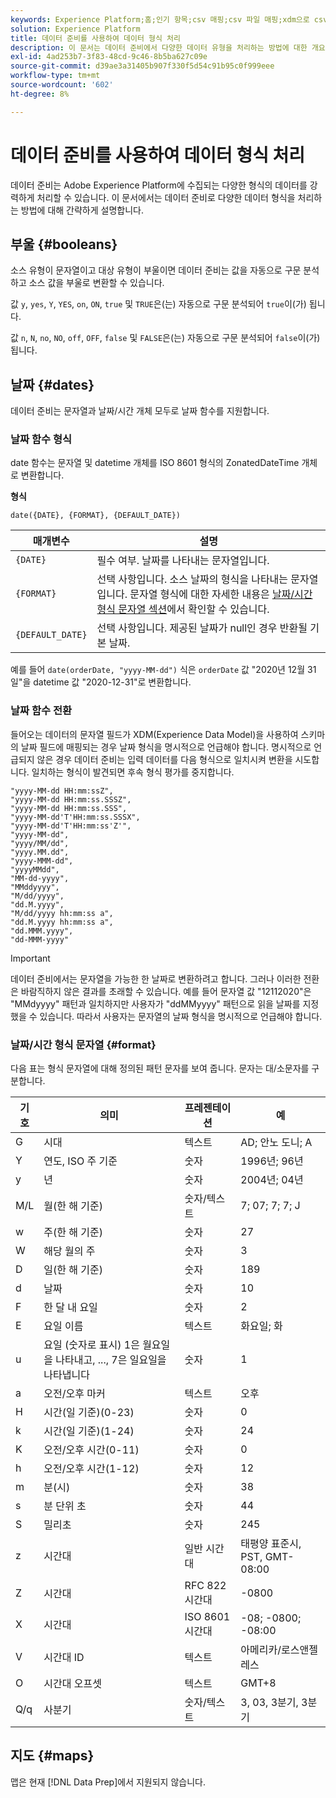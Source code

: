 ```yaml
---
keywords: Experience Platform;홈;인기 항목;csv 매핑;csv 파일 매핑;xdm으로 csv 파일 매핑;xdm으로 csv 매핑;ui 안내서;매퍼;매핑;데이터 준비;데이터 준비;
solution: Experience Platform
title: 데이터 준비를 사용하여 데이터 형식 처리
description: 이 문서는 데이터 준비에서 다양한 데이터 유형을 처리하는 방법에 대한 개요를 제공합니다.
exl-id: 4ad253b7-3f83-48cd-9c46-8b5ba627c09e
source-git-commit: d39ae3a31405b907f330f5d54c91b95c0f999eee
workflow-type: tm+mt
source-wordcount: '602'
ht-degree: 8%

---
```


# 데이터 준비를 사용하여 데이터 형식 처리

데이터 준비는 Adobe Experience Platform에 수집되는 다양한 형식의 데이터를 강력하게 처리할 수 있습니다. 이 문서에서는 데이터 준비로 다양한 데이터 형식을 처리하는 방법에 대해 간략하게 설명합니다.

## 부울 {#booleans}

소스 유형이 문자열이고 대상 유형이 부울이면 데이터 준비는 값을 자동으로 구문 분석하고 소스 값을 부울로 변환할 수 있습니다.

값 `y`, `yes`, `Y`, `YES`, `on`, `ON`, `true` 및 `TRUE`은(는) 자동으로 구문 분석되어 `true`이(가) 됩니다.

값 `n`, `N`, `no`, `NO`, `off`, `OFF`, `false` 및 `FALSE`은(는) 자동으로 구문 분석되어 `false`이(가) 됩니다.

## 날짜 {#dates}

데이터 준비는 문자열과 날짜/시간 개체 모두로 날짜 함수를 지원합니다.

### 날짜 함수 형식

date 함수는 문자열 및 datetime 개체를 ISO 8601 형식의 ZonatedDateTime 개체로 변환합니다.

**형식**

```http
date({DATE}, {FORMAT}, {DEFAULT_DATE})
```

| 매개변수 | 설명 |
| --------- | ----------- |
| `{DATE}` | 필수 여부. 날짜를 나타내는 문자열입니다. |
| `{FORMAT}` | 선택 사항입니다. 소스 날짜의 형식을 나타내는 문자열입니다. 문자열 형식에 대한 자세한 내용은 [날짜/시간 형식 문자열 섹션](#format)에서 확인할 수 있습니다. |
| `{DEFAULT_DATE}` | 선택 사항입니다. 제공된 날짜가 null인 경우 반환될 기본 날짜. |

예를 들어 `date(orderDate, "yyyy-MM-dd")` 식은 `orderDate` 값 &quot;2020년 12월 31일&quot;을 datetime 값 &quot;2020-12-31&quot;로 변환합니다.

### 날짜 함수 전환

들어오는 데이터의 문자열 필드가 XDM(Experience Data Model)을 사용하여 스키마의 날짜 필드에 매핑되는 경우 날짜 형식을 명시적으로 언급해야 합니다. 명시적으로 언급되지 않은 경우 데이터 준비는 입력 데이터를 다음 형식으로 일치시켜 변환을 시도합니다. 일치하는 형식이 발견되면 후속 형식 평가를 중지합니다.

```console
"yyyy-MM-dd HH:mm:ssZ",
"yyyy-MM-dd HH:mm:ss.SSSZ",
"yyyy-MM-dd HH:mm:ss.SSS",
"yyyy-MM-dd'T'HH:mm:ss.SSSX",
"yyyy-MM-dd'T'HH:mm:ss'Z'",
"yyyy-MM-dd",
"yyyy/MM/dd",
"yyyy.MM.dd",
"yyyy-MMM-dd",
"yyyyMMdd",
"MM-dd-yyyy",
"MMddyyyy",
"M/dd/yyyy",
"dd.M.yyyy",
"M/dd/yyyy hh:mm:ss a",
"dd.M.yyyy hh:mm:ss a",
"dd.MMM.yyyy",
"dd-MMM-yyyy"
```

>[!IMPORTANT]
>
> 데이터 준비에서는 문자열을 가능한 한 날짜로 변환하려고 합니다. 그러나 이러한 전환은 바람직하지 않은 결과를 초래할 수 있습니다. 예를 들어 문자열 값 &quot;12112020&quot;은 &quot;MMdyyyy&quot; 패턴과 일치하지만 사용자가 &quot;ddMMyyyy&quot; 패턴으로 읽을 날짜를 지정했을 수 있습니다. 따라서 사용자는 문자열의 날짜 형식을 명시적으로 언급해야 합니다.

### 날짜/시간 형식 문자열 {#format}

다음 표는 형식 문자열에 대해 정의된 패턴 문자를 보여 줍니다. 문자는 대/소문자를 구분합니다.

| 기호 | 의미 | 프레젠테이션 | 예 |
| ------ | ------- | ------------ | ------- |
| G | 시대 | 텍스트 | AD; 안노 도니; A |
| Y | 연도, ISO 주 기준 | 숫자 | 1996년; 96년 |
| y | 년 | 숫자 | 2004년; 04년 |
| M/L | 월(한 해 기준) | 숫자/텍스트 | 7; 07; 7; 7; J |
| w | 주(한 해 기준) | 숫자 | 27 |
| W | 해당 월의 주 | 숫자 | 3 |
| D | 일(한 해 기준) | 숫자 | 189 |
| d | 날짜 | 숫자 | 10 |
| F | 한 달 내 요일 | 숫자 | 2 |
| E | 요일 이름 | 텍스트 | 화요일; 화 |
| u | 요일 (숫자로 표시) 1은 월요일을 나타내고, ..., 7은 일요일을 나타냅니다 | 숫자 | 1 |
| a | 오전/오후 마커 | 텍스트 | 오후 |
| H | 시간(일 기준)(0-23) | 숫자 | 0 |
| k | 시간(일 기준)(1-24) | 숫자 | 24 |
| K | 오전/오후 시간(0-11) | 숫자 | 0 |
| h | 오전/오후 시간(1-12) | 숫자 | 12 |
| m | 분(시) | 숫자 | 38 |
| s | 분 단위 초 | 숫자 | 44 |
| S | 밀리초 | 숫자 | 245 |
| z | 시간대 | 일반 시간대 | 태평양 표준시, PST, GMT-08:00 |
| Z | 시간대 | RFC 822 시간대 | -0800 |
| X | 시간대 | ISO 8601 시간대 | -08; -0800; -08:00 |
| V | 시간대 ID | 텍스트 | 아메리카/로스앤젤레스 |
| O | 시간대 오프셋 | 텍스트 | GMT+8 |
| Q/q | 사분기 | 숫자/텍스트 | 3, 03, 3분기, 3분기 |

## 지도 {#maps}

맵은 현재 [!DNL Data Prep]에서 지원되지 않습니다.

